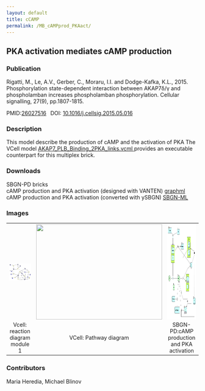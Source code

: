 ```yaml
---
layout: default
title: cCAMP
permalink: /MB_cAMPprod_PKAact/
---
```

## PKA activation mediates cAMP production

### Publication 

Rigatti, M., Le, A.V., Gerber, C., Moraru, I.I. and Dodge-Kafka, K.L., 2015. Phosphorylation state-dependent interaction between 
AKAP7δ/γ and phospholamban increases phospholamban phosphorylation. Cellular signalling, 27(9), pp.1807-1815.

 PMID:<a href="https://www.ncbi.nlm.nih.gov/pubmed/?term=26027516">26027516</a>&ensp; 
 DOI: <a href="https://doi.org/10.1016/j.cellsig.2015.05.016">10.1016/j.cellsig.2015.05.016</a><br />

### Description
This model describe the production of cAMP and the activation of PKA 
The VCell model <a href="/modelbricks/AKAP7_PLB_Binding_2PKA_links.vcml"> AKAP7_PLB_Binding_2PKA_links.vcml </a> provides an executable counterpart for this multiplex brick.

### Downloads 
SBGN-PD bricks <br/>
cAMP production and PKA activation (designed with VANTEN) <a href="/modelbricks/AKAP_SBGN_module1.graphml"> graphml</a><br/>
cAMP production and PKA activation (converted with ySBGN) <a href="/modelbricks/AKAP_SBGN_module1.sbgn"> SBGN-ML</a><br/>


### Images
 <table> 
 <tr>
  <td align="center" width="280"><a href="https://modelbricks.github.io/images/modelbricks/cCAMPprod_PKAact_Vcell. png"><img align="center" src="/images/modelbricks/cCAMPprod_PKAact_Vcell.png"/></a></td>
  <td align="center"><a href="https://modelbricks.github.io/images/modelbricks/cCAMPprod_PKAact_pathway.PNG"><img align="center" src="/images/modelbricks/AcCAMPprod_PKAact_pathway.PNG" width="330" height="250"/></a></td>
 <td align="center" width="300"><a href="https://modelbricks.github.io/images/modelbricks/cCAMPprod_PKAact_SBGN.png"><img align="center" src="/images/modelbricks/cCAMPprod_PKAact_SBGN.png" height="250"/></a></td>
 </tr>
 <tr>
  <td align="center"> Vcell: reaction diagram module 1</td>
   <td align="center"> VCell: Pathway diagram</td>
   <td align="center"> SBGN-PD:cAMP production and PKA activation</td>
   </tr>
 </table>
 

### Contributors
Maria Heredia, Michael Blinov
 
